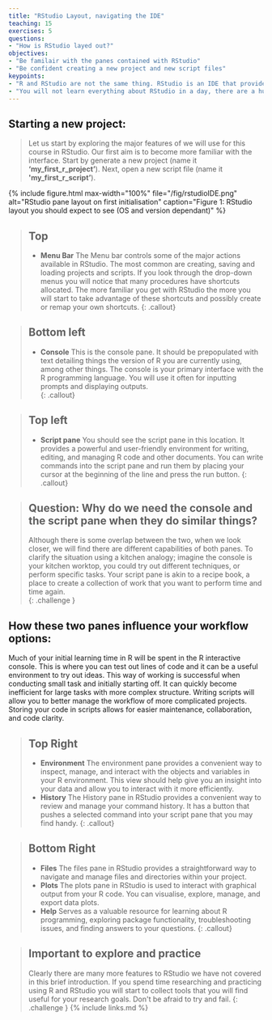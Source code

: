 ```yaml
---
title: "RStudio Layout, navigating the IDE"
teaching: 15
exercises: 5
questions:
- "How is RStudio layed out?"
objectives:
- "Be familair with the panes contained with RStudio"
- "Be confident creating a new project and new script files"  
keypoints:
- "R and RStudio are not the same thing. RStudio is an IDE that provides you with a convinient way to manage R projects and R is the underlying language that enables RStudio."
- "You will not learn everything about RStudio in a day, there are a huge number of tools available to you in RStudio. The more time you commit to exploring and practicing the more you will achieve."
---
```


## Starting a new project:
>Let us start by exploring the major features of we will use for this course in RStudio. Our first aim is to become more familiar with the interface. 
>Start by generate a new project (name it **‘my_first_r_project’**). Next, open a new script file (name it **'my_first_r_script’**). 

{% include figure.html max-width="100%" file="/fig/rstudioIDE.png" 
alt="RStudio pane layout on first initialisation" caption="Figure 1: RStudio layout you should expect to see (OS and version dependant)" %}

>## Top
>* **Menu Bar**
>The Menu bar controls some of the major actions available in RStudio. The most common are creating, saving and loading projects and scripts. If you look through the drop-down menus you will notice that many procedures have shortcuts allocated. The more familiar you get with RStudio the more you will start to take advantage of these shortcuts and possibly create or remap your own shortcuts. 
{: .callout}

>## Bottom left
>* **Console**
>This is the console pane. It should be prepopulated with text detailing things the version of R you are currently using, among other things. The console is your primary interface with the R programming language. You will use it often for inputting prompts and displaying outputs.  
{: .callout}

>## Top left
>* **Script pane**
>You should see the script pane in this location. It provides a powerful and user-friendly environment for writing, editing, and managing R code and other documents. You can write commands into the script pane and run them by placing your cursor at the beginning of the line and press the run button.
{: .callout}

> ## Question: Why do we need the console and the script pane when they do similar things?
> Although there is some overlap between the two, when we look closer, we will find there are different capabilities of both
> panes. To clarify the situation using a kitchen analogy; imagine the console is your kitchen worktop, you could try out 
>different techniques, or perform specific tasks. Your script pane is akin to a recipe book, a place to create a collection of 
>work that you want to perform time and time again.  
{: .challenge }

## How these two panes influence your workflow options: 
Much of your initial learning time in R will be spent in the R interactive console. This is where you can test out lines of code and it can be a useful environment to try out ideas. This way of working is successful when conducting small task and initially starting off. It can quickly become inefficient for large tasks with more complex structure. Writing scripts will allow you to better manage the workflow of more complicated projects. Storing your code in scripts allows for easier maintenance, collaboration, and code clarity.

>## Top Right
>* **Environment**
>The environment pane provides a convenient way to inspect, manage, and interact with the objects and variables in your R environment. This view should help give you an insight into your data and allow you to interact with it more efficiently.
>* **History**
>The History pane in RStudio provides a convenient way to review and manage your command history. It has a button that pushes a selected command into your script pane that you may find handy.
{: .callout}

>## Bottom Right 
>* **Files**
>The files pane in RStudio provides a straightforward way to navigate and manage files and directories within your project. 
>* **Plots**
>The plots pane in RStudio is used to interact with graphical output from your R code. You can visualise, explore, manage, and export data plots.
>* **Help**
>Serves as a valuable resource for learning about R programming, exploring package functionality, troubleshooting issues, and finding answers to your questions. 
{: .callout}

>## Important to explore and practice
>Clearly there are many more features to RStudio we have not covered in this brief introduction. If you spend time researching and practicing using R and RStudio you will start to collect tools that you will find useful for your research goals. Don't be afraid to try and fail. 
{: .challenge }
{% include links.md %}
